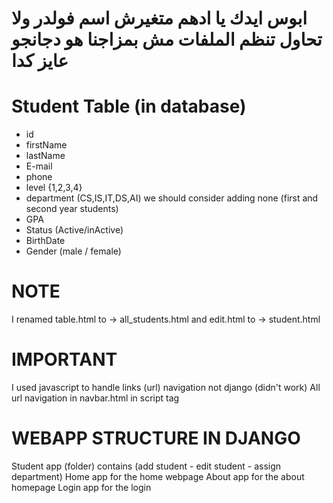 # ابوس ايدك يا ادهم متغيرش اسم فولدر ولا تحاول تنظم الملفات مش بمزاجنا هو دجانجو عايز كدا

# Student Table (in database)
  - id
  - firstName
  - lastName
  - E-mail
  - phone
  - level  {1,2,3,4}
  - department (CS,IS,IT,DS,AI)  we should consider adding none (first and second year students)
  - GPA
  - Status (Active/inActive)
  - BirthDate 
  - Gender (male / female)


# NOTE 
  I renamed table.html to -> all_students.html
            and edit.html to -> student.html

# IMPORTANT
I used javascript to handle links (url) navigation not django (didn't work)
All url navigation in navbar.html in script tag

# WEBAPP STRUCTURE IN DJANGO
  Student app (folder) contains (add student - edit student - assign department)
  Home app for the home webpage
  About app for the about homepage
  Login app for the login